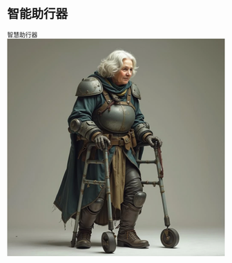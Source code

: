 # 智能助行器

智慧助行器
![阿罵](https://raw.githubusercontent.com/yuanfu110/LEGENDARY-WALKER/refs/heads/main/preview.webp)

